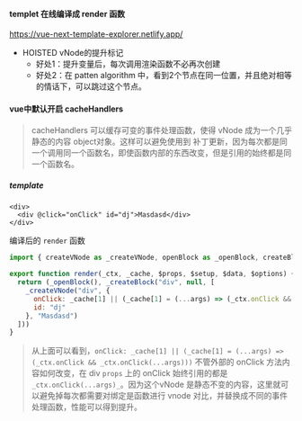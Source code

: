 #### templet 在线编译成 render 函数

https://vue-next-template-explorer.netlify.app/

- HOISTED  vNode的提升标记
  - 好处1：提升变量后，每次调用渲染函数不必再次创建
  - 好处2：在 patten algorithm 中，看到2个节点在同一位置，并且绝对相等的情话下，可以跳过这个节点。

#### vue中默认开启 cacheHandlers 

> cacheHandlers 可以缓存可变的事件处理函数，使得 vNode 成为一个几乎静态的内容 object对象。这样可以避免使用到 补丁更新，因为每次都是同一个调用同一个函数名，即使函数内部的东西改变，但是引用的始终都是同一个函数名。 

##### template

```vue
<div>
  <div @click="onClick" id="dj">Masdasd</div>
</div>
```

编译后的 `render` 函数

```js
import { createVNode as _createVNode, openBlock as _openBlock, createBlock as _createBlock } from "vue"

export function render(_ctx, _cache, $props, $setup, $data, $options) {
  return (_openBlock(), _createBlock("div", null, [
    _createVNode("div", {
      onClick: _cache[1] || (_cache[1] = (...args) => (_ctx.onClick && _ctx.onClick(...args))),
      id: "dj"
    }, "Masdasd")
  ]))
}
```

> 从上面可以看到，`onClick: _cache[1] || (_cache[1] = (...args) => (_ctx.onClick && _ctx.onClick(...args)))`  不管外部的 onClick 方法内容如何改变，在 div `props` 上的 onClick 始终引用的都是 `_ctx.onClick(...args)_`。因为这个vNode 是静态不变的内容，这里就可以避免掉每次都需要对绑定是函数进行 vnode 对比，并替换成不同的事件处理函数，性能可以得到提升。

